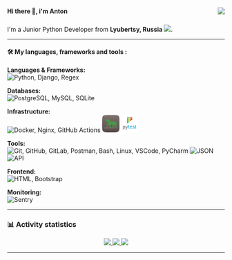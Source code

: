 
#### Hi there 👋, i'm Anton  <img align="right" src="https://komarev.com/ghpvc/?username=antsyganok"/>
###
I'm a Junior Python Developer from  <b>Lyubertsy, Russia</b> <img src="https://cdn-icons-png.flaticon.com/512/197/197408.png" width="13"/>.

---
#### :hammer_and_wrench: My languages, frameworks and tools :
<div align="left">
  <!-- Группировка по категориям -->
  <strong>Languages & Frameworks:</strong><br>
  <img src="https://skillicons.dev/icons?i=py,django,regex" alt="Python, Django, Regex" />

  <strong>Databases:</strong><br>
  <img src="https://skillicons.dev/icons?i=postgres,mysql,sqlite" alt="PostgreSQL, MySQL, SQLite" />

  <strong>Infrastructure:</strong><br>
  <img src="https://skillicons.dev/icons?i=docker,nginx,githubactions" alt="Docker, Nginx, GitHub Actions" />
  <img src="https://github.com/whitmo/gunicorn/blob/master/icon.svg?ysclid=m5gwz5b08n980216143" width="40" height="40" alt="gunicorn" />
  <img src="https://github.com/devicons/devicon/blob/master/icons/pytest/pytest-original-wordmark.svg" width="40" height="40" alt="pytest" title="pytest" />

  <strong>Tools:</strong><br>
  <img src="https://skillicons.dev/icons?i=git,github,gitlab,postman,bash,linux,vscode,pycharm" alt="Git, GitHub, GitLab, Postman, Bash, Linux, VSCode, PyCharm" />
  <img src="https://cdn.icon-icons.com/icons2/2790/PNG/512/json_filetype_icon_177531.png" width="40" height="40" alt="JSON" title="JSON" />
  <img src="https://cdn.icon-icons.com/icons2/2104/PNG/512/api_icon_129131.png" width="40" height="40" alt="API" title="API" />

  <strong>Frontend:</strong><br>
  <img src="https://skillicons.dev/icons?i=html,bootstrap" alt="HTML, Bootstrap" />

  <strong>Monitoring:</strong><br>
  <img src="https://skillicons.dev/icons?i=sentry" alt="Sentry" />
</div>

---
### 📊 Activity statistics

<div align="center">
  <!-- Компактное расположение статистики -->
  <a href="https://github.com/anuraghazra/github-readme-stats">
  <img height="165" src="https://github-readme-stats.vercel.app/api?username=antsyganok&show_icons=true&theme=dark&hide_border=true" />
  </a>
  <a href="https://git.io/streak-stats">
    <img height="165" src="https://streak-stats.demolab.com?user=antsyganok&theme=whatsapp-dark&hide_border=true&date_format=j%20M%5B%20Y%5D" />
  </a>
  <!-- Cтатистика по языкам -->
  <a href="https://github.com/anuraghazra/github-readme-stats">
    <img height="165" src="https://github-readme-stats.vercel.app/api/top-langs/?username=antsyganok&layout=compact&theme=gotham&hide_border=true&langs_count=8" />
  </a>
</div>

---

<!-- :man_technologist: -->
<!--
**antsyganok/antsyganok** is a ✨ _special_ ✨ repository because its `README.md` (this file) appears on your GitHub profile.

Here are some ideas to get you started:

- 🔭 I’m currently working on ...
- 🌱 I’m currently learning ...
- 👯 I’m looking to collaborate on ...
- 🤔 I’m looking for help with ...
- 💬 Ask me about ...
- 📫 How to reach me: ...
- 😄 Pronouns: ...
- ⚡ Fun fact: ...
-->
